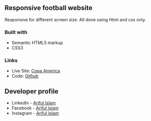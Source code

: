 ## Responsive football website
Responsive for different screen size. All done using Html and css only.
### Built with

- Semantic HTML5 markup
- CSS3

### Links

- Live Site: [Copa America](https://arifulsajib.github.io/responsive-football/)
- Code: [Github](https://github.com/arifulsajib/responsive-football)



## Developer profile

- LinkedIn - [Ariful Islam](https://www.linkedin.com/in/arifulsajib/)
- Facebook - [Ariful Islam](https://www.facebook.com/arifulsajib347/)
- Instagram - [Ariful Islam](https://www.instagram.com/arifulsajib347/)
